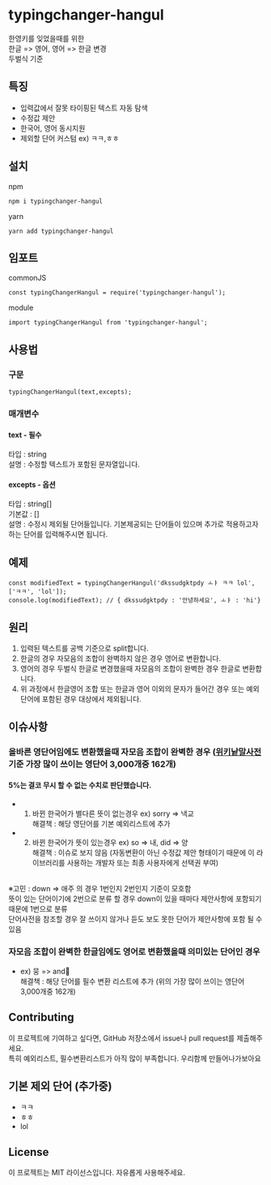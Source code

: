 # typingchanger-hangul
한영키를 잊었을때를 위한<br>
한글 => 영어, 영어 => 한글 변경<br>
두벌식 기준<br>



## 특징
- 입력값에서 잘못 타이핑된 텍스트 자동 탐색
- 수정값 제안
- 한국어, 영어 동시지원
- 제외할 단어 커스텀 ex) ㅋㅋ,ㅎㅎ

## 설치
npm
```
npm i typingchanger-hangul
```
yarn
```
yarn add typingchanger-hangul
```

## 임포트
commonJS
```
const typingChangerHangul = require('typingchanger-hangul');
```

module
```
import typingChangerHangul from 'typingchanger-hangul';
```

## 사용법
### 구문
```
typingChangerHangul(text,excepts); 
```
### 매개변수
#### text - 필수
타입 : string<br>
설명 : 수정할 텍스트가 포함된 문자열입니다.<br>

#### excepts - 옵션
타입 : string[]<br>
기본값 : []<br>
설명 : 수정시 제외될 단어들입니다.
기본제공되는 단어들이 있으며
추가로 적용하고자하는 단어를 입력해주시면 됩니다.

## 예제
```
const modifiedText = typingChangerHangul('dkssudgktpdy ㅗㅑ ㅋㅋ lol', ['ㅋㅋ', 'lol']); 
console.log(modifiedText); // { dkssudgktpdy : '안녕하세요', ㅗㅑ : 'hi'}
```

## 원리
1. 입력된 텍스트를 공백 기준으로 split합니다.
2. 한글의 경우 자모음의 조합이 완벽하지 않은 경우 영어로 변환합니다.
3. 영어의 경우 두벌식 한글로 변경했을때 자모음의 조합이 완벽한 경우 한글로 변환합니다.
4. 위 과정에서 한글영어 조합 또는 한글과 영어 이외의 문자가 들어간 경우 또는 예외단어에 포함된 경우 대상에서 제외됩니다.

## 이슈사항
### 올바른 영단어임에도 변환했을때 자모음 조합이 완벽한 경우 ([위키낱말사전](https://ko.wiktionary.org/wiki/%EB%B6%80%EB%A1%9D:%EC%9E%90%EC%A3%BC_%EC%93%B0%EC%9D%B4%EB%8A%94_%EC%98%81%EC%96%B4_%EB%82%B1%EB%A7%90_3000) 기준 가장 많이 쓰이는 영단어 3,000개중 162개)
#### 5%는 결코 무시 할 수 없는 수치로 판단했습니다.
 - 1. 바뀐 한국어가 별다른 뜻이 없는경우 ex) sorry => 낵교<br>
해결책 : 해당 영단어를 기본 예외리스트에 추가
 - 2. 바뀐 한국어가 뜻이 있는경우 ex) so => 내, did => 양<br>
해결책 : 이슈로 보지 않음 (자동변환이 아닌 수정값 제안 형태이기 때문에 이 라이브러리를 사용하는 개발자 또는 최종 사용자에게 선택권 부여)<br>
<br>
 ※고민 : down => 애주 의 경우 1번인지 2번인지 기준이 모호함<br>
 뜻이 있는 단어이기에 2번으로 분류 할 경우 down이 있을 때마다 제안사항에 포함되기 때문에 1번으로 분류<br>
 단어사전을 참조할 경우 잘 쓰이지 않거나 듣도 보도 못한 단어가 제안사항에 포함 될 수 있음

### 자모음 조합이 완벽한 한글임에도 영어로 변환했을때 의미있는 단어인 경우
- ex) 뭉 => and<br>
해결책 : 해당 단어를 필수 변환 리스트에 추가 (위의 가장 많이 쓰이는 영단어 3,000개중 162개)


## Contributing
이 프로젝트에 기여하고 싶다면, GitHub 저장소에서 issue나 pull request를 제출해주세요.<br>
특히 예외리스트, 필수변환리스트가 아직 많이 부족합니다. 우리함께 만들어나가보아요



## 기본 제외 단어 (추가중)
- ㅋㅋ
- ㅎㅎ
- lol

## License
이 프로젝트는 MIT 라이선스입니다. 자유롭게 사용해주세요.

